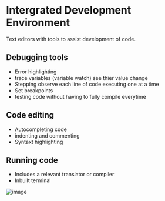 # Intergrated Development Environment
Text editors with tools to assist development of code.

## Debugging tools
- Error highlighting
- trace variables (variable watch) see thier value change
- Stepping observe each line of code executing one at a time
- Set breakpoints
- testing code without having to fully compile everytime

## Code editing
- Autocompleting code
- indenting and commenting
- Syntaxt highlighting

## Running code
- Includes a relevant translator or compiler
- Inbuilt terminal

![image](https://user-images.githubusercontent.com/72783315/150486138-f41a9845-3af8-442a-b159-a4fecc40bb00.png)
